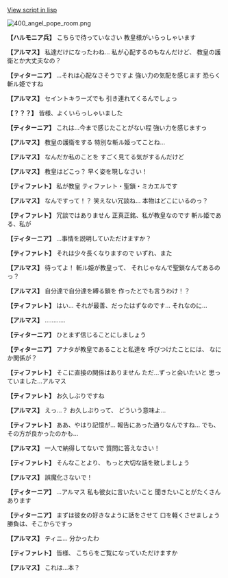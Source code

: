 [View script in lisp](../scripts/100501040.txt)

![400_angel_pope_room.png](../images/backgrounds/400_angel_pope_room.png)

**【ハルモニア兵】**
こちらで待っていなさい
教皇様がいらっしゃいます

**【アルマス】**
私達だけになったわね…
私が心配するのもなんだけど、
教皇の護衛とか大丈夫なの？

**【ティターニア】**
…それは心配なさそうですよ
強い力の気配を感じます
恐らく斬ル姫ですね

**【アルマス】**
セイントキラーズでも
引き連れてくるんでしょっ

**【？？？】**
皆様、よくいらっしゃいました

**【ティターニア】**
これは…今まで感じたことがない程
強い力を感じますっ

**【アルマス】**
教皇の護衛をする
特別な斬ル姫ってことね…

**【アルマス】**
なんだか私のことを
すごく見てる気がするんだけど

**【アルマス】**
教皇はどこっ？
早く姿を現しなさい！

**【ティファレト】**
私が教皇
ティファレト・聖鎖・ミカエルです

**【アルマス】**
なんですって！？
笑えない冗談ね…
本物はどこにいるのっ？

**【ティファレト】**
冗談ではありません
正真正銘、私が教皇なのです
斬ル姫である、私が

**【ティターニア】**
…事情を説明していただけますか？

**【ティファレト】**
それは少々長くなりますので
いずれ、また

**【アルマス】**
待ってよ！
斬ル姫が教皇って、
それじゃなんで聖鎖なんてあるのっ？

**【アルマス】**
自分達で自分達を縛る鎖を
作ったとでも言うわけ！？

**【ティファレト】**
はい…
それが最善、だったはずなのです…
それなのに…

**【アルマス】**
…………

**【ティターニア】**
ひとまず信じることにしましょう

**【ティターニア】**
アナタが教皇であることと私達を
呼びつけたことには、
なにか関係が？

**【ティファレト】**
そこに直接の関係はありません
ただ…ずっと会いたいと
思っていました…アルマス

**【ティファレト】**
お久しぶりですね

**【アルマス】**
えっ…？
お久しぶりって、
どういう意味よ…

**【ティファレト】**
ああ、やはり記憶が…
報告にあった通りなんですね…
でも、その方が良かったのかも…

**【アルマス】**
一人で納得してないで
質問に答えなさい！

**【ティファレト】**
そんなことより、
もっと大切な話を致しましょう

**【アルマス】**
誤魔化さないで！

**【ティターニア】**
…アルマス
私も彼女に言いたいこと
聞きたいことがたくさんあります

**【ティターニア】**
まずは彼女の好きなように話をさせて
口を軽くさせましょう
勝負は、そこからですっ

**【アルマス】**
ティニ…
分かったわ

**【ティファレト】**
皆様、
こちらをご覧になっていただけますか

**【アルマス】**
これは…本？
